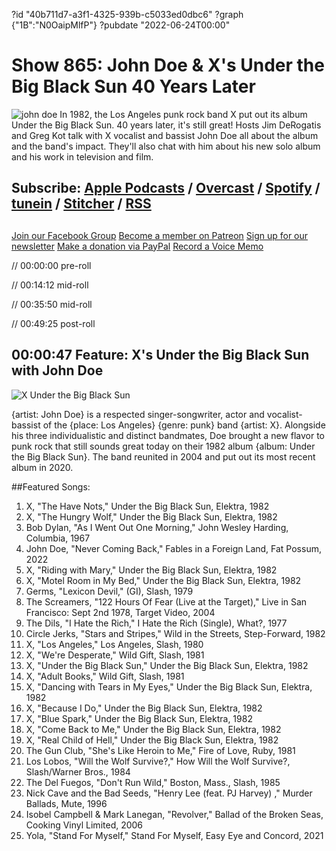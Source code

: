 ?id "40b711d7-a3f1-4325-939b-c5033ed0dbc6"
?graph {"1B":"N0OaipMlfP"}
?pubdate "2022-06-24T00:00"
# Show 865: John Doe & X's Under the Big Black Sun 40 Years Later
![john doe](https://static.soundopinions.org/images/2022/john-doe.jpeg)
In 1982, the Los Angeles punk rock band X put out its album Under the Big Black Sun. 40 years later, it's still great! Hosts Jim DeRogatis and Greg Kot talk with X vocalist and bassist John Doe all about the album and the band's impact. They'll also chat with him about his new solo album and his work in television and film.  

## Subscribe: [Apple Podcasts](https://itunes.apple.com/us/podcast/sound-opinions/id94793843) / [Overcast](https://overcast.fm/itunes94793843/sound-opinions) / [Spotify](https://open.spotify.com/show/1kNR8YL7TBrQuRxDdS4wtU) / [tunein](https://tunein.com/podcasts/Music-Podcasts/Sound-Opinions-p60273/) / [Stitcher](http://www.stitcher.com/podcast/sound-opinions) / [RSS](https://feeds.simplecast.com/Nn6fjnB0)

##
[Join our Facebook Group](https://bit.ly/3sivr9T)
[Become a member on Patreon](https://bit.ly/3slWZvc)
[Sign up for our newsletter](https://bit.ly/3eEvRnG)
[Make a donation via PayPal](https://bit.ly/3dmt9lU)
[Record a Voice Memo](https://bit.ly/2RyD5Ah)


// 00:00:00 pre-roll

// 00:14:12 mid-roll

// 00:35:50 mid-roll

// 00:49:25 post-roll


## 00:00:47 Feature: X's Under the Big Black Sun with John Doe

![X Under the Big Black Sun](https://static.soundopinions.org/assets/865/1B1.jpg)

{artist: John Doe} is a respected singer-songwriter, actor and vocalist-bassist of the {place: Los Angeles} {genre: punk} band {artist: X}. Alongside his three individualistic and distinct bandmates, Doe brought a new flavor to punk rock that still sounds great today on their 1982 album {album: Under the Big Black Sun}. The band reunited in 2004 and put out its most recent album in 2020.



##Featured Songs:

1. X, "The Have Nots," Under the Big Black Sun, Elektra, 1982
1. X, "The Hungry Wolf," Under the Big Black Sun, Elektra, 1982
1. Bob Dylan, "As I Went Out One Morning," John Wesley Harding, Columbia, 1967
1. John Doe, "Never Coming Back," Fables in a Foreign Land, Fat Possum, 2022
1. X, "Riding with Mary," Under the Big Black Sun, Elektra, 1982
1. X, "Motel Room in My Bed," Under the Big Black Sun, Elektra, 1982
1. Germs, "Lexicon Devil," (GI), Slash, 1979
1. The Screamers, "122 Hours Of Fear (Live at the Target)," Live in San Francisco: Sept 2nd 1978, Target Video, 2004
1. The Dils, "I Hate the Rich," I Hate the Rich (Single), What?, 1977
1. Circle Jerks, "Stars and Stripes," Wild in the Streets, Step-Forward, 1982
1. X, "Los Angeles," Los Angeles, Slash, 1980
1. X, "We're Desperate," Wild Gift, Slash, 1981
1. X, "Under the Big Black Sun," Under the Big Black Sun, Elektra, 1982
1. X, "Adult Books," Wild Gift, Slash, 1981
1. X, "Dancing with Tears in My Eyes," Under the Big Black Sun, Elektra, 1982
1. X, "Because I Do," Under the Big Black Sun, Elektra, 1982
1. X, "Blue Spark," Under the Big Black Sun, Elektra, 1982
1. X, "Come Back to Me," Under the Big Black Sun, Elektra, 1982
1. X, "Real Child of Hell," Under the Big Black Sun, Elektra, 1982
1. The Gun Club, "She's Like Heroin to Me," Fire of Love, Ruby, 1981
1. Los Lobos, "Will the Wolf Survive?," How Will the Wolf Survive?, Slash/Warner Bros., 1984
1. The Del Fuegos, "Don't Run Wild," Boston, Mass., Slash, 1985
1. Nick Cave and the Bad Seeds, "Henry Lee (feat. PJ Harvey) ," Murder Ballads, Mute, 1996
1. Isobel Campbell & Mark Lanegan, "Revolver," Ballad of the Broken Seas, Cooking Vinyl Limited, 2006
1. Yola, "Stand For Myself," Stand For Myself, Easy Eye and Concord, 2021